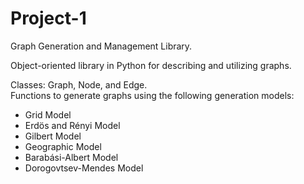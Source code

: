 # Project-1
Graph Generation and Management Library. <br>

Object-oriented library in Python for describing and utilizing graphs.<br>

Classes: Graph, Node, and Edge.<br>
Functions to generate graphs using the following generation models:
+ Grid Model
+ Erdös and Rényi Model
+ Gilbert Model
+ Geographic Model
+ Barabási-Albert Model
+ Dorogovtsev-Mendes Model
